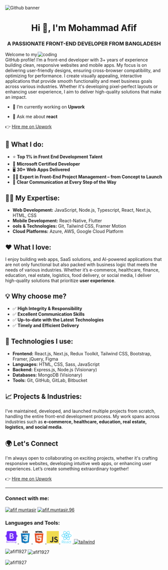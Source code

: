 ![Github banner](https://github.com/Afif1927/personal_portfolio/blob/main/src/assets/Mohammad%20Afif%20(2).png) 
<h1 align="center">Hi 👋, I'm Mohammad Afif</h1>
<h3 align="center">A PASSIONATE FRONT-END DEVELOPER FROM BANGLADESH</h3>

<img align="right" alt="coding" width="400" src="https://i.pinimg.com/originals/81/17/8b/81178b47a8598f0c81c4799f2cdd4057.gif">




Welcome to my GitHub profile! I’m a front-end developer with 3+ years of experience building clean, responsive websites and mobile apps. My focus is on delivering user-friendly designs, ensuring cross-browser compatibility, and optimizing for performance. I create visually appealing, interactive applications that provide smooth functionality and meet business goals across various industries. Whether it's developing pixel-perfect layouts or enhancing user experience, I aim to deliver high-quality solutions that make an impact.


- 🔭 I’m currently working on **Upwork**

- 💬 Ask me about **react**

👉 [Hire me on Upwork](https://www.upwork.com/freelancers/~0126d22d3812ae653b)

## 🚀 What I do:

- ⭐ **Top 1% in Front End Development Talent**
- 🏅 **Microsoft Certified Developer**
- 🖥️ **30+ Web Apps Delivered**
- 🧑‍💻 **Expert in Front-End Project Management – from Concept to Launch**
- 💬 **Clear Communication at Every Step of the Way**

## 👨‍💻 My Expertise:

- **Web Development:** JavaScript, Node.js, Typescript, React, Next.js, HTML, CSS
- **Mobile Development:** React-Native, Flutter
- **ools & Technologies:**  Git, Tailwind CSS, Framer Motion
- **Cloud Platforms:** Azure, AWS, Google Cloud Platform

## ❤️ What I love:

I enjoy building web apps, SaaS solutions, and AI-powered applications that are not only functional but also packed with business logic that meets the needs of various industries. Whether it’s e-commerce, healthcare, finance, education, real estate, logistics, food delivery, or social media, I deliver high-quality solutions that prioritize **user experience**.

## 💡 Why choose me?

- ✅ **High Integrity & Responsibility**
- ✅ **Excellent Communication Skills**
- ✅ **Up-to-date with the Latest Technologies**
- ✅ **Timely and Efficient Delivery**

## 🔧 Technologies I use:

- **Frontend:** React.js, Next.js, Redux Toolkit, Tailwind CSS, Bootstrap, Framer, jQuery, Figma
- **Languages:** HTML, CSS, Sass, JavaScript 
- **Backend:**  Express.js, Node.js  (Visionary)
- **Databases:** MongoDB  (Visionary)
- **Tools:** Git, GitHub, GitLab, Bitbucket

## 📈 Projects & Industries:

I’ve maintained, developed, and launched multiple projects from scratch, handling the entire front-end development process. My work spans across industries such as **e-commerce, healthcare, education, real estate, logistics, and social media**.

## 🌍 Let's Connect

I'm always open to collaborating on exciting projects, whether it's crafting responsive websites, developing intuitive web apps, or enhancing user experiences. Let’s create something extraordinary together!

👉 [Hire me on Upwork](https://www.upwork.com/freelancers/~0126d22d3812ae653b)

---


<h3 align="left">Connect with me:</h3>
<p align="left">
<a href="https://linkedin.com/in/afif muntasir" target="blank"><img align="center" src="https://raw.githubusercontent.com/rahuldkjain/github-profile-readme-generator/master/src/images/icons/Social/linked-in-alt.svg" alt="afif muntasir" height="30" width="40" /></a>
<a href="https://instagram.com/afif.muntasir.96" target="blank"><img align="center" src="https://raw.githubusercontent.com/rahuldkjain/github-profile-readme-generator/master/src/images/icons/Social/instagram.svg" alt="afif.muntasir.96" height="30" width="40" /></a>
</p>

<h3 align="left">Languages and Tools:</h3>
<p align="left"> <a href="https://getbootstrap.com" target="_blank" rel="noreferrer"> <img src="https://raw.githubusercontent.com/devicons/devicon/master/icons/bootstrap/bootstrap-plain-wordmark.svg" alt="bootstrap" width="40" height="40"/> </a> <a href="https://www.w3schools.com/css/" target="_blank" rel="noreferrer"> <img src="https://raw.githubusercontent.com/devicons/devicon/master/icons/css3/css3-original-wordmark.svg" alt="css3" width="40" height="40"/> </a> <a href="https://www.w3.org/html/" target="_blank" rel="noreferrer"> <img src="https://raw.githubusercontent.com/devicons/devicon/master/icons/html5/html5-original-wordmark.svg" alt="html5" width="40" height="40"/> </a> <a href="https://developer.mozilla.org/en-US/docs/Web/JavaScript" target="_blank" rel="noreferrer"> <img src="https://raw.githubusercontent.com/devicons/devicon/master/icons/javascript/javascript-original.svg" alt="javascript" width="40" height="40"/> </a> <a href="https://reactjs.org/" target="_blank" rel="noreferrer"> <img src="https://raw.githubusercontent.com/devicons/devicon/master/icons/react/react-original-wordmark.svg" alt="react" width="40" height="40"/> </a> <a href="https://tailwindcss.com/" target="_blank" rel="noreferrer"> <img src="https://www.vectorlogo.zone/logos/tailwindcss/tailwindcss-icon.svg" alt="tailwind" width="40" height="40"/> </a> </p>

<p><img align="left" src="https://github-readme-stats.vercel.app/api/top-langs?username=afif1927&show_icons=true&locale=en&layout=compact" alt="afif1927" /></p>

<p>&nbsp;<img align="center" src="https://github-readme-stats.vercel.app/api?username=afif1927&show_icons=true&locale=en" alt="afif1927" /></p>

<p><img align="center" src="https://github-readme-streak-stats.herokuapp.com/?user=afif1927&" alt="afif1927" /></p>
